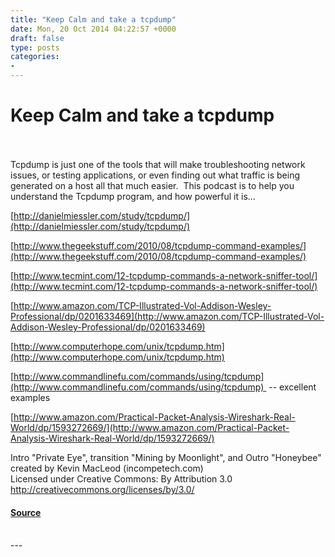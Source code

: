 ```yaml
---
title: "Keep Calm and take a tcpdump"
date: Mon, 20 Oct 2014 04:22:57 +0000
draft: false
type: posts
categories: 
- 
---
```

# Keep Calm and take a tcpdump

<br/>

<br/>
Tcpdump is just one of the tools that will make troubleshooting network issues, or testing applications, or even finding out what traffic is being generated on a host all that much easier.  This podcast is to help you understand the Tcpdump program, and how powerful it is...

[http://danielmiessler.com/study/tcpdump/](http://danielmiessler.com/study/tcpdump/)

[http://www.thegeekstuff.com/2010/08/tcpdump-command-examples/](http://www.thegeekstuff.com/2010/08/tcpdump-command-examples/)

[http://www.tecmint.com/12-tcpdump-commands-a-network-sniffer-tool/](http://www.tecmint.com/12-tcpdump-commands-a-network-sniffer-tool/)

[http://www.amazon.com/TCP-Illustrated-Vol-Addison-Wesley-Professional/dp/0201633469](http://www.amazon.com/TCP-Illustrated-Vol-Addison-Wesley-Professional/dp/0201633469)

[http://www.computerhope.com/unix/tcpdump.htm](http://www.computerhope.com/unix/tcpdump.htm)

[http://www.commandlinefu.com/commands/using/tcpdump](http://www.commandlinefu.com/commands/using/tcpdump)  -- excellent examples

[http://www.amazon.com/Practical-Packet-Analysis-Wireshark-Real-World/dp/1593272669/](http://www.amazon.com/Practical-Packet-Analysis-Wireshark-Real-World/dp/1593272669/)

Intro "Private Eye", transition "Mining by Moonlight", and Outro "Honeybee" created by Kevin MacLeod (incompetech.com)   
Licensed under Creative Commons: By Attribution 3.0  
http://creativecommons.org/licenses/by/3.0/

#### [Source](http://brakeingsecurity.com/keep-calm-and-take-a-tcpdump)

<br/>
---
